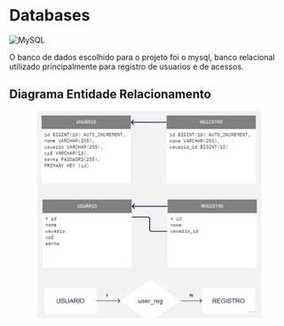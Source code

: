 # Databases
![MySQL](https://img.shields.io/badge/mysql-%2300f.svg?style=for-the-badge&logo=mysql&logoColor=white)

O banco de dados escolhido para o projeto foi o mysql, banco relacional utilizado principalmente para registro de usuarios e de acessos.

## Diagrama Entidade Relacionamento
<div align=center>
<img src=documentos/der.jpg width=80% height=80% align=center></img>
</div>

